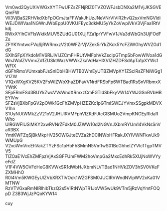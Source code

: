 Vm0wd2QyUXlVWGxXYTFwUFZsZFNjRlZ0TVZOWFJsbDNXa2M1VjJKSGVEQmFW
Vll3VjBaS2RHVkdXbFpOCmJtaFFWakJhUzJNeVNrVlViR2hvQ2sxVmNGVldi
WEJDWlVaa1NGWnJWbEppU0VKUFEyc3dkMU5yYkZoVwpiVkV3VjFaa1RtVkdj
RWxXYlhCVFlsWktkMUV5ZUdGU01XUjFZa1prYVFwV1JVa3dWbGh3UjFOdFZs
ZFYKYmtwcFVqSjRWRmxzV2t0WFZrVjVZek5rYkZKck5YcFZiWGhyWVZGd1dG
SXlhSFpXYkdoM1V6RlJlVlJZCmFHRUtVMFphVkZsclpGTmpSbFowWlVoa1dG
WnJWalZVVmxZd1ZUSktWazVWWkZkaVdHaHlXVlZHZDFSdApTa1pXYWs1WFlX
dGFhRmxVUmxabFJsSnlDbHBHWTB0WmEyUTBZMVpXY1ZSclRsZFNiWGg1V1ZW
V1QxWXgKV25KV2FsWlZWbXhaZDFaVVNrdFRSbFp6WTBad1RsSnVRbmxXYWtK
SFpERmFSd3BUYkZwcVVsWndXRmxzCmFGTldSbFkyVW14YWJGSnRVbHBEYlVw
SFZsVjBXbFpGV2pOWk1GcFhZMVpHZEZKc1pGTmlSWEJYVmxSSgpkMDVXV1hn
S1UyNUtWMkZzV21oV2JHUlRVMFphVlZKdFJtcGlSMUo2VmpKNGEyRldaRWho
UlRGWFlUSlMKY2xwRVNrZFdkM0JZWW10d2NGVnJXbmRYUm14VkNsSnVaR3BX
YmtKWFZqSjBkMkpHV25OWGJteEVZa2hDClNWbHFRakJXYlVWNFkwUk9WMUpG
V2xoWmVrcEhVakZTYzFSc1pHbFhSMmN5Vm1wS01BcGhhelZYVlc1TgpTMVV5
TlZOaE1VcEhZMFpzVjAxSGFFUmFWM2hoVmpGa2MxcEdhRk5XUjNoWVYyeFdZ
V1F4VW5OVFdHeG8KVWxSR1dWbHJXbmNLVTBad1NHVkZOV3hSV0VKeFZXMHhO
R0l4Vm5KWGEyUlZVbXRXTlVOck1WZGFSM0JUClRVWndNVlpWV2xKa01VMTNW
RzVTVGxaRmNIRlhibTkzQ2s5VlRtNWpTR1JoVW5wUk9VTm5jRzVqYmtFOQpD
Z3B3WjJzPQoKYW14

cuy